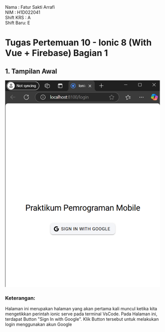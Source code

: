 Nama      : Fatur Sakti Arrafi<br>
NIM       : H1D022041<br>
Shift KRS : A<br>
Shift Baru: E<br>


<h1>Tugas Pertemuan 10 - Ionic 8 (With Vue + Firebase) Bagian 1</h1>

<h2>1. Tampilan Awal</h2>

![alt text](https://github.com/fatur251003/Fatur-Sakti-Arrafi_H1D022041_IonicVueFirebase/blob/main/images/tampilanawal.png)

<h3>Keterangan:</h3> Halaman ini merupakan halaman yang akan pertama kali muncul ketika kita mengetikkan perintah ionic serve pada terminal VsCode. Pada Halaman ini, terdapat Button "Sign In with Google". Klik Button tersebut untuk melakukan login menggunakan akun Google<br>

